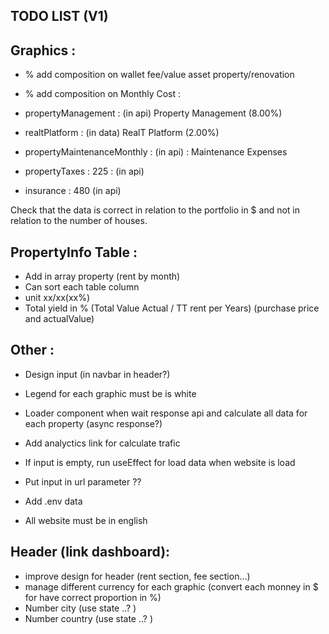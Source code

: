 ## TODO LIST (V1)

## Graphics :

- % add composition on wallet fee/value asset property/renovation

- % add composition on Monthly Cost :

- propertyManagement : (in api) Property Management (8.00%)
- realtPlatform : (in data) RealT Platform (2.00%)
- propertyMaintenanceMonthly : (in api) : Maintenance Expenses
- propertyTaxes : 225 : (in api)
- insurance : 480 (in api)

Check that the data is correct in relation to the portfolio in $ and not in relation to the number of houses.

## PropertyInfo Table :
- Add in array property (rent by month)
- Can sort each table column
- unit xx/xx(xx%)
- Total yield in % (Total Value Actual / TT rent per Years) (purchase price and actualValue)

## Other :
- Design input (in navbar in header?)
- Legend for each graphic must be is white
- Loader component when wait response api and calculate all data for each property (async response?)
- Add analyctics link for calculate trafic
- If input is empty, run useEffect for load data when website is load

- Put input in url parameter ??
- Add .env data

- All website must be in english

## Header (link dashboard):
- improve design for header (rent section, fee section...)
- manage different currency for each graphic (convert each monney in $ for have correct proportion in %)
- Number city  (use state ..? )
- Number country (use state ..? )
